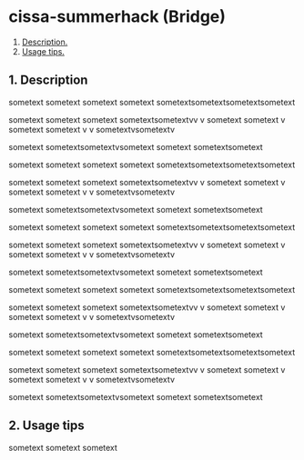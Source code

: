 # cissa-summerhack (Bridge)

1. [ Description. ](#desc)
2. [ Usage tips. ](#usage)

<a name="desc"></a>
## 1. Description

sometext
sometext
sometext
sometext
sometextsometextsometextsometext

sometext
sometext
sometext
sometextsometextvv
v
sometext
sometext
v
sometext
sometext
v
v
sometextvsometextv


sometext
sometextsometextvsometext
sometext
sometextsometext

sometext
sometext
sometext
sometext
sometextsometextsometextsometext

sometext
sometext
sometext
sometextsometextvv
v
sometext
sometext
v
sometext
sometext
v
v
sometextvsometextv


sometext
sometextsometextvsometext
sometext
sometextsometext




sometext
sometext
sometext
sometext
sometextsometextsometextsometext

sometext
sometext
sometext
sometextsometextvv
v
sometext
sometext
v
sometext
sometext
v
v
sometextvsometextv


sometext
sometextsometextvsometext
sometext
sometextsometext




sometext
sometext
sometext
sometext
sometextsometextsometextsometext

sometext
sometext
sometext
sometextsometextvv
v
sometext
sometext
v
sometext
sometext
v
v
sometextvsometextv


sometext
sometextsometextvsometext
sometext
sometextsometext



sometext
sometext
sometext
sometext
sometextsometextsometextsometext

sometext
sometext
sometext
sometextsometextvv
v
sometext
sometext
v
sometext
sometext
v
v
sometextvsometextv


sometext
sometextsometextvsometext
sometext
sometextsometext

<a name="usage"></a>
## 2. Usage tips

sometext
sometext
sometext
